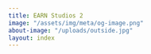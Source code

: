 ```yaml
---
title: EARN Studios 2
image: "/assets/img/meta/og-image.png"
about-image: "/uploads/outside.jpg"
layout: index
---
```


